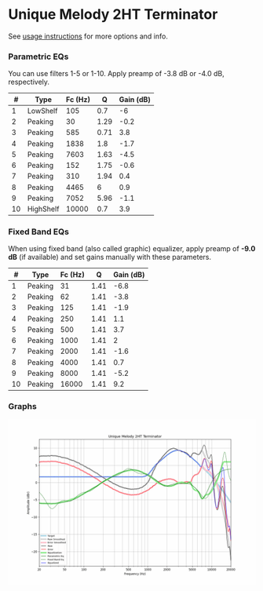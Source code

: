 # Unique Melody 2HT Terminator
See [usage instructions](https://github.com/jaakkopasanen/AutoEq#usage) for more options and info.

### Parametric EQs
You can use filters 1-5 or 1-10. Apply preamp of -3.8 dB or -4.0 dB, respectively.

|   # | Type      |   Fc (Hz) |    Q |   Gain (dB) |
|-----|-----------|-----------|------|-------------|
|   1 | LowShelf  |       105 | 0.7  |        -6   |
|   2 | Peaking   |        30 | 1.29 |        -0.2 |
|   3 | Peaking   |       585 | 0.71 |         3.8 |
|   4 | Peaking   |      1838 | 1.8  |        -1.7 |
|   5 | Peaking   |      7603 | 1.63 |        -4.5 |
|   6 | Peaking   |       152 | 1.75 |        -0.6 |
|   7 | Peaking   |       310 | 1.94 |         0.4 |
|   8 | Peaking   |      4465 | 6    |         0.9 |
|   9 | Peaking   |      7052 | 5.96 |        -1.1 |
|  10 | HighShelf |     10000 | 0.7  |         3.9 |

### Fixed Band EQs
When using fixed band (also called graphic) equalizer, apply preamp of **-9.0 dB** (if available) and set gains manually with these parameters.

|   # | Type    |   Fc (Hz) |    Q |   Gain (dB) |
|-----|---------|-----------|------|-------------|
|   1 | Peaking |        31 | 1.41 |        -6.8 |
|   2 | Peaking |        62 | 1.41 |        -3.8 |
|   3 | Peaking |       125 | 1.41 |        -1.9 |
|   4 | Peaking |       250 | 1.41 |         1.1 |
|   5 | Peaking |       500 | 1.41 |         3.7 |
|   6 | Peaking |      1000 | 1.41 |         2   |
|   7 | Peaking |      2000 | 1.41 |        -1.6 |
|   8 | Peaking |      4000 | 1.41 |         0.7 |
|   9 | Peaking |      8000 | 1.41 |        -5.2 |
|  10 | Peaking |     16000 | 1.41 |         9.2 |

### Graphs
![](./Unique%20Melody%202HT%20Terminator.png)
